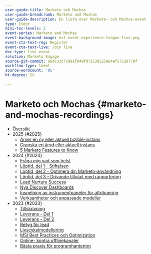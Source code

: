 ```yaml
---
user-guide-title: Marketo och Mochas
user-guide-breadcrumb: Marketo and Mochas
user-guide-description: En lista över Marketo- och Mochas-event
type: Event
mini-toc-levels: 2
event-series: Marketo and Mochas
event-background-image: exl-event-experience-league-live.png
event-cta-text-reg: Register
event-cta-text-live: Join live
doc-type: live event
solution: Marketo Engage
source-git-commit: a6dc33c7c991f949fd72539525e64af57520778f
workflow-type: tm+mt
source-wordcount: '95'
ht-degree: 5%

---
```



# Marketo och Mochas {#marketo-and-mochas-recordings}

+ [Översikt](overview.md)
+ 2025 {#2025}
   + [Ärver en ny eller aktuell bizible-instans](2025/inheriting-bizible-instance.md)
   + [Granska en ärvd eller aktuell instans](2025/auditing-inherited-instance.md)
   + [5 Marketo Features to Know](2025/5-features-to-know.md)
+ 2024 {#2024}
   + [Fråga mig vad som helst](2024/ask-me-anything.md)
   + [Löptid, del 1 - Stiftelsen](2024/maturity-part1-foundation.md)
   + [Löptid, del 2 - Optimera din Marketo-användning](2024/optimize-marketo-usage.md)
   + [Löptid, del 3 - Drivande tillväxt med rapportering](2024/drive-growth-with-reporting.md)
   + [Lead Nurture Success](2024/lead-nurture-success.md)
   + [Nya Discover Dashboards](2024/new-discover-dashboard.md)
   + [Inspelning av instrumentpaneler för attribuering](2024/attribution-dashboard-recording.md)
   + [Verksamheter och anpassade modeller](2024/marketo-measure-and-mochas-activities-and-custom-models.md)
+ 2023 {#2023}
   + [Tillskrivning](2023/attribution.md)
   + [Leverans - Del 1](2023/deliverability-part-one.md)
   + [Leverans - Del 2](2023/deliverability-part-two.md)
   + [Betyg för lead](2023/lead-scoring.md)
   + [Livscykelmodellering](2023/lifecycle-modeling.md)
   + [MSI Best Practices och Optimization](2023/msi-best-practices.md)
   + [Online- kontra offlinekanaler](2023/online-offline.md)
   + [Bästa praxis för programhantering](2023/program-management.md)
